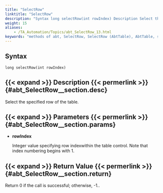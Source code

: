 ```yaml
--- 
title: "SelectRow"
linktitle: "SelectRow"
description: "Syntax long selectRow(int rowIndex) Description Select the specified row of the table. Parameters rowIndex Integer value specifying row index within the table control. Note that index numbering begins ..."
weight: 15
aliases: 
    - /TA_Automation/Topics/abt_SelectRow_13.html
keywords: "methods of abt, SelectRow, SelectRow (AbtTable), AbtTable, selectrow, abttable selectrow, select row, select particular row in table"
---
```


## Syntax

`long selectRow(int rowIndex)`

## {{< expand >}} Description {{< permerlink >}} {#abt_SelectRow__section.desc} 

Select the specified row of the table.

## {{< expand >}} Parameters {{< permerlink >}} {#abt_SelectRow__section.params} 

-   **rowIndex**

    Integer value specifying row indexwithin the table control. Note that index numbering begins with 1.


## {{< expand >}} Return Value {{< permerlink >}} {#abt_SelectRow__section.return} 

Return 0 if the call is successful; otherwise, -1..




